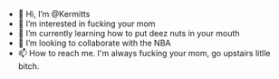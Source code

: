 - 👋 Hi, I’m @Kermitts
- 👀 I’m interested in fucking your mom
- 🌱 I’m currently learning how to put deez nuts in your mouth
- 💞️ I’m looking to collaborate with the NBA
- 📫 How to reach me. I'm always fucking your mom, go upstairs litlle bitch.

<!---
Kermitts/Kermitts is a ✨ special ✨ repository because its `Fucking your mom.md` (this file) appears on your GitHub profile.
You can click the Preview link to take a look at your changes.
--->
